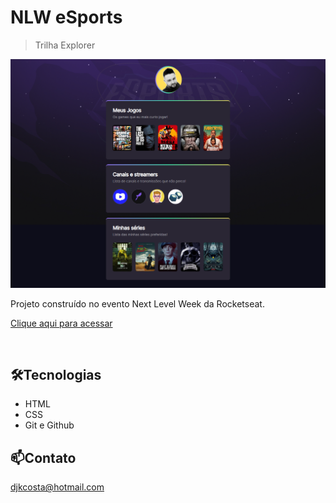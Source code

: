 # NLW eSports
> Trilha Explorer

![preview](./assets/preview.png)

Projeto construído no evento Next Level Week da Rocketseat.


[Clique aqui para acessar](https://djkcosta.github.io)

</br>

## 🛠️Tecnologias

- HTML
- CSS
- Git e Github

## 📫Contato

djkcosta@hotmail.com

